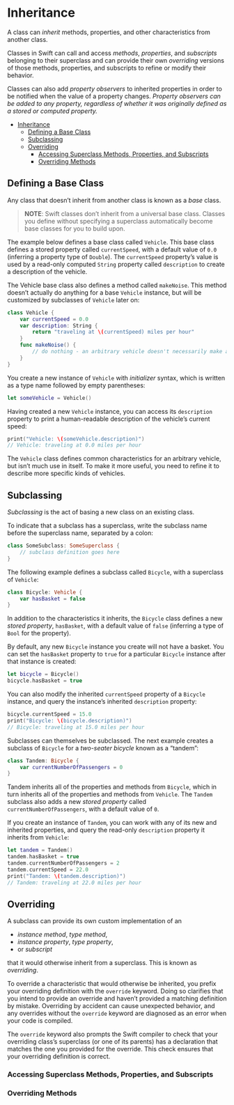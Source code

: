 # Inheritance

A class can *inherit* methods, properties, and other characteristics from another class.

Classes in Swift can call and access *methods*, *properties*, and *subscripts* belonging to their superclass and can provide their own *overriding* versions of those methods, properties, and subscripts to refine or modify their behavior.

Classes can also add *property observers* to inherited properties in order to be notified when the value of a property changes. *Property observers can be added to any property, regardless of whether it was originally defined as a stored or computed property.*

- [Inheritance](#inheritance)
  - [Defining a Base Class](#defining-a-base-class)
  - [Subclassing](#subclassing)
  - [Overriding](#overriding)
    - [Accessing Superclass Methods, Properties, and Subscripts](#accessing-superclass-methods-properties-and-subscripts)
    - [Overriding Methods](#overriding-methods)

## Defining a Base Class

Any class that doesn’t inherit from another class is known as a *base* class.

> **NOTE**: Swift classes don’t inherit from a universal base class. Classes you define without specifying a superclass automatically become base classes for you to build upon.

The example below defines a base class called `Vehicle`. This base class defines a stored property called `currentSpeed`, with a default value of `0.0` (inferring a property type of `Double`). The `currentSpeed` property’s value is used by a read-only computed `String` property called `description` to create a description of the vehicle.

The Vehicle base class also defines a method called `makeNoise`. This method doesn’t actually do anything for a base `Vehicle` instance, but will be customized by subclasses of `Vehicle` later on:

```swift
class Vehicle {
    var currentSpeed = 0.0
    var description: String {
        return "traveling at \(currentSpeed) miles per hour"
    }
    func makeNoise() {
        // do nothing - an arbitrary vehicle doesn't necessarily make a noise
    }
}
```

You create a new instance of `Vehicle` with *initializer* syntax, which is written as a type name followed by empty parentheses:

```swift
let someVehicle = Vehicle()
```

Having created a new `Vehicle` instance, you can access its `description` property to print a human-readable description of the vehicle’s current speed:

```swift
print("Vehicle: \(someVehicle.description)")
// Vehicle: traveling at 0.0 miles per hour
```

The `Vehicle` class defines common characteristics for an arbitrary vehicle, but isn’t much use in itself. To make it more useful, you need to refine it to describe more specific kinds of vehicles.

## Subclassing

*Subclassing* is the act of basing a new class on an existing class.

To indicate that a subclass has a superclass, write the subclass name before the superclass name, separated by a colon:

```swift
class SomeSubclass: SomeSuperclass {
    // subclass definition goes here
}
```

The following example defines a subclass called `Bicycle`, with a superclass of `Vehicle`:

```swift
class Bicycle: Vehicle {
    var hasBasket = false
}
```

In addition to the characteristics it inherits, the `Bicycle` class defines a new *stored property*, `hasBasket`, with a default value of `false` (inferring a type of `Bool` for the property).

By default, any new `Bicycle` instance you create will not have a basket. You can set the `hasBasket` property to `true` for a particular `Bicycle` instance after that instance is created:

```swift
let bicycle = Bicycle()
bicycle.hasBasket = true
```

You can also modify the inherited `currentSpeed` property of a `Bicycle` instance, and query the instance’s inherited `description` property:

```swift
bicycle.currentSpeed = 15.0
print("Bicycle: \(bicycle.description)")
// Bicycle: traveling at 15.0 miles per hour
```

Subclasses can themselves be subclassed. The next example creates a subclass of `Bicycle` for a *two-seater bicycle* known as a “tandem”:

```swift
class Tandem: Bicycle {
    var currentNumberOfPassengers = 0
}
```

Tandem inherits all of the properties and methods from `Bicycle`, which in turn inherits all of the properties and methods from `Vehicle`. The `Tandem` subclass also adds a new *stored property* called `currentNumberOfPassengers`, with a default value of `0`.

If you create an instance of `Tandem`, you can work with any of its new and inherited properties, and query the read-only `description` property it inherits from `Vehicle`:

```swift
let tandem = Tandem()
tandem.hasBasket = true
tandem.currentNumberOfPassengers = 2
tandem.currentSpeed = 22.0
print("Tandem: \(tandem.description)")
// Tandem: traveling at 22.0 miles per hour
```

## Overriding

A subclass can provide its own custom implementation of an

- *instance method*, *type method*,
- *instance property*, *type property*,
- or *subscript*

that it would otherwise inherit from a superclass. This is known as *overriding*.

To override a characteristic that would otherwise be inherited, you prefix your overriding definition with the `override` keyword. Doing so clarifies that you intend to provide an override and haven’t provided a matching definition by mistake. Overriding by accident can cause unexpected behavior, and any overrides without the `override` keyword are diagnosed as an error when your code is compiled.

The `override` keyword also prompts the Swift compiler to check that your overriding class’s superclass (or one of its parents) has a declaration that matches the one you provided for the override. This check ensures that your overriding definition is correct.

### Accessing Superclass Methods, Properties, and Subscripts



### Overriding Methods


